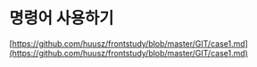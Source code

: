 # 명령어 사용하기

[https://github.com/huusz/frontstudy/blob/master/GIT/case1.md](https://github.com/huusz/frontstudy/blob/master/GIT/case1.md)

